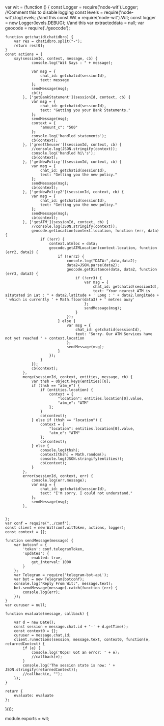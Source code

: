 var wit = (function () {
    const Logger = require('node-wit').Logger; //Comment this to disable logging
    const levels = require('node-wit').logLevels; //and this
    const Wit = require('node-wit').Wit;
    const logger = new Logger(levels.DEBUG); //and this
    var extracteddata = null;
    var geocode = require('./geocode');

    function getchatid(chatidbro) {
        var res = chatidbro.split("-");
        return res[0];
    }
    const actions = {
        say(sessionId, context, message, cb) {
                console.log("Wit Says : " + message);

                var msg = {
                    chat_id: getchatid(sessionId),
                    text: message
                };
                sendMessage(msg);
                cb();
            }, ['getBankStatement'](sessionId, context, cb) {
                var msg = {
                    chat_id: getchatid(sessionId),
                    text: "Getting you your Bank Statements."
                };
                sendMessage(msg);
                context = {
                    "amount_c": "500"
                };
                console.log('handled statements');
                cb(context);
            }, ['greettheuser'](sessionId, context, cb) {
                //console.log(JSON.stringify(context));
                console.log('handled hi\'s');
                cb(context);
            }, ['getNewPolicy'](sessionId, context, cb) {
                var msg = {
                    chat_id: getchatid(sessionId),
                    text: "Getting you the new policy."
                };
                sendMessage(msg);
                cb(context);
            }, ['getNewPolicy2'](sessionId, context, cb) {
                var msg = {
                    chat_id: getchatid(sessionId),
                    text: "Getting you the new policy."
                };
                sendMessage(msg);
                cb(context);
            }, ['getATM'](sessionId, context, cb) {
                //console.log(JSON.stringify(context));
                geocode.getLocation(context.location, function (err, data) {
                    if (!err) {
                        context.atmloc = data;
                        geocode.getATMLocation(context.location, function (err2, data2) {
                            if (!err2) {
                                console.log("DATA:",data,data2);
                                data2=JSON.parse(data2);
                                geocode.getDistance(data, data2, function (err3, data3) {
                                    if (!err3) {
                                        var msg = {
                                            chat_id: getchatid(sessionId),
                                            text: "Your nearest ATM is situtated in Lat : " + data2.latitude + ' Long : ' + data2.longitude + ' which is currently ' + Math.floor(data3) + ' metres away'
                                        };
                                        sendMessage(msg);
                                    }
                                });
                            } else {
                                var msg = {
                                    chat_id: getchatid(sessionId),
                                    text: "Sorry. Our ATM Services have not yet reached " + context.location
                                };
                                sendMessage(msg);
                            }
                        });
                    }
                });
                cb(context);
            },
            merge(sessionId, context, entities, message, cb) {
                var thsh = Object.keys(entities)[0];
                if (thsh == "atm_e") {
                    if (entities.location) {
                        context = {
                            "location": entities.location[0].value,
                            "atm_e": "ATM"
                        };
                    }
                    cb(context);
                } else if (thsh == "location") {
                    context = {
                        "location": entities.location[0].value,
                        "atm_e": "ATM"
                    };
                    cb(context);
                } else {
                    console.log(thsh);
                    context[thsh] = Math.random();
                    console.log(JSON.stringify(entities));
                    cb(context);
                }
            },
            error(sessionId, context, err) {
                console.log(err.message);
                var msg = {
                    chat_id: getchatid(sessionId),
                    text: "I'm sorry. I could not understand."
                };
                sendMessage(msg);
            },


    };
    var conf = require("../conf");
    const client = new Wit(conf.witToken, actions, logger);
    const context = {};

    function sendMessage(message) {
        var botconf = {
            'token': conf.telegramToken,
            'updates': {
                enabled: true,
                get_interval: 1000
            }
        };
        var Telegram = require('telegram-bot-api');
        var bot = new Telegram(botconf);
        console.log("Reply From Wit:", message.text);
        bot.sendMessage(message).catch(function (err) {
            console.log(err);
        });
    }
    var curuser = null;

    function evaluate(message, callback) {

        var d = new Date();
        const session = message.chat.id + '-' + d.getTime();
        const context0 = {};
        curuser = message.chat.id;
        client.runActions(session, message.text, context0, function(e, returnedContext) {
            if (e) {
                console.log('Oops! Got an error: ' + e);
                //callback(e);
            }
            console.log('The session state is now: ' + JSON.stringify(returnedContext));
            //callback(e, "");
        });
    }

    return {
        evaluate: evaluate
    };

}());

module.exports = wit;
